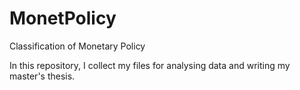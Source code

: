 # MonetPolicy
Classification of Monetary Policy

In this repository, I collect my files for analysing data and writing my master's thesis. 
